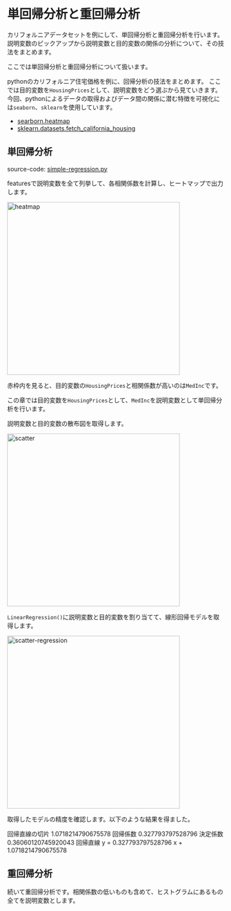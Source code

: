 # 単回帰分析と重回帰分析

カリフォルニアデータセットを例にして、単回帰分析と重回帰分析を行います。
説明変数のピックアップから説明変数と目的変数の関係の分析について、その技法をまとめます。

ここでは単回帰分析と重回帰分析について扱います。

pythonのカリフォルニア住宅価格を例に、回帰分析の技法をまとめます。
ここでは目的変数を`HousingPrices`として、説明変数をどう選ぶから見ていきます。
今回、pythonによるデータの取得およびデータ間の関係に潜む特徴を可視化には`seaborn`、`sklearn`を使用しています。

- [searborn.heatmap](https://seaborn.pydata.org/generated/seaborn.heatmap.html)
- [sklearn.datasets.fetch_california_housing](https://scikit-learn.org/stable/modules/generated/sklearn.datasets.fetch_california_housing.html)

## 単回帰分析

source-code: [simple-regression.py](https://github.com/kokeshiM0chi/demo-datascience/blob/main/sample-linear-regression/simple-regression.py)

featuresで説明変数を全て列挙して、各相関係数を計算し、ヒートマップで出力します。

<img width="400" alt="heatmap" src="https://github.com/user-attachments/assets/e0f7d023-8d7d-42c6-a629-00db23e663fd">

赤枠内を見ると、目的変数の`HousingPrices`と相関係数が高いのは`MedInc`です。

この章では目的変数を`HousingPrices`として、`MedInc`を説明変数として単回帰分析を行います。

説明変数と目的変数の散布図を取得します。

<img width="400" alt="scatter" src="https://github.com/user-attachments/assets/6790363a-33bf-4900-a408-1146e672c465">

`LinearRegression()`に説明変数と目的変数を割り当てて、線形回帰モデルを取得します。

<img width="400" alt="scatter-regression" src="https://github.com/user-attachments/assets/70d81a5f-2e12-45e0-a6c3-fb4706cb2983">

取得したモデルの精度を確認します。以下のような結果を得ました。

回帰直線の切片 1.0718214790675578
回帰係数 0.327793797528796
決定係数 0.36060120745920043
回帰直線 y =  0.327793797528796 x +  1.0718214790675578

## 重回帰分析

続いて重回帰分析です。相関係数の低いものも含めて、ヒストグラムにあるもの全てを説明変数とします。




